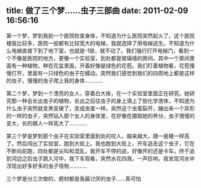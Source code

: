 title: 做了三个梦……虫子三部曲
date: 2011-02-09 16:56:16
---

第一个梦，梦到我到一个医院检查身体，不知道为什么医院突然起火了。这个医院楼层比较多，医院一般都有比较宽大的电梯，我就选择了用电梯逃生。不知道为什么电梯直接下到了地下室，也就是-1层，就不动了。我们强行打开电梯门，看到一个不像是医院的地方，更像一个实验室，到处都是玻璃墙的房间。其中一个房间里面有一种植物，种在花盆里面，开着好像是绿色的花苞。我们盯着植物看，花苞慢慢打开，里面有一只绿色的虫子在蠕动。突然我们感觉到我们的四周地上都是这样的虫子，慢慢的虫子爬上我的身体…………

第二个梦，梦到一个漂亮的女人，穿着白大褂，在一个实验室里面正在研究。她研究那一种会长出虫子的植物，长出之后往虫子的身上滴上了些化学液体，不知道为什么虫子突然就变黑变硬了，变成虫茧一样。突然这个虫茧裂开，蹦出来一个异形的一样的虫子，突然钻入那个女人的身体里，在好像在摄取她的养分，虫子慢慢的变大，长的跟人一样高大了…………

第三个梦是梦到那个虫子在实验室里面到处的咬人，越来越大，跟一层楼一样高了。然后闯出了实验室，跑到大街上。我也跑到大街上，开车追击这个虫子，它在不断向前跑，四处都是尖叫和混乱，我开车不停的追，好像开的还是卡车。终于追到河边之后虫子跳入河中，我下车观看，突然水花四溅，一声巨响，我发现河水中浮现出好多好多的虫子怪物…………

三个梦是分三次做的，题材都是我最讨厌的虫子……真可怕